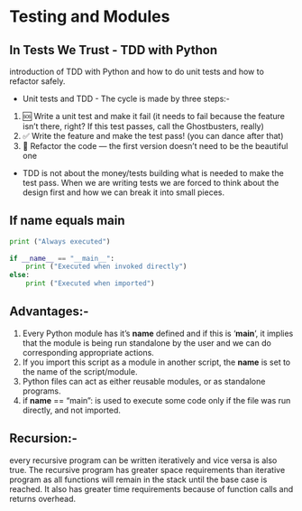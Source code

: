 # Testing and Modules

## In Tests We Trust - TDD with Python

introduction of TDD with Python and how to do unit tests and how to refactor safely.

- Unit tests and TDD - The cycle is made by three steps:-

1. 🆘 Write a unit test and make it fail (it needs to fail because the feature isn’t there, right? If this test passes, call the Ghostbusters, really)
2. ✅ Write the feature and make the test pass! (you can dance after that)
3. 🔵 Refactor the code — the first version doesn’t need to be the beautiful one

- TDD is not about the money/tests
building what is needed to make the test pass. When we are writing tests we are forced to think about the design first and how we can break it into small pieces.

## If name equals main

```py
print ("Always executed")
 
if __name__ == "__main__":
    print ("Executed when invoked directly")
else:
    print ("Executed when imported")
```

## Advantages:-

1. Every Python module has it’s __name__ defined and if this is ‘__main__’, it implies that the module is being run standalone by the user and we can do corresponding appropriate actions.
2. If you import this script as a module in another script, the __name__ is set to the name of the script/module.
3. Python files can act as either reusable modules, or as standalone programs.
4. if __name__ == “main”: is used to execute some code only if the file was run directly, and not imported.

## Recursion:-

every recursive program can be written iteratively and vice versa is also true. The recursive program has greater space requirements than iterative program as all functions will remain in the stack until the base case is reached. It also has greater time requirements because of function calls and returns overhead.
